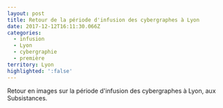 ```yaml
---
layout: post
title: Retour de la période d'infusion des cybergraphes à Lyon
date: 2017-12-12T16:11:30.066Z
categories:
  - infusion
  - Lyon
  - cybergraphie
  - première
territory: Lyon
highlighted: ':false'
---
```

Retour en images sur la période d'infusion des cybergraphes à Lyon, aux Subsistances. 
